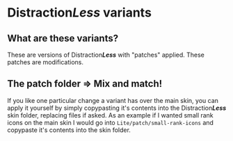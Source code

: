 # Distraction***Less*** variants

## What are these variants?

These are versions of Distraction***Less*** with "patches" applied. These patches are modifications.

## The patch folder => Mix and match!

If you like one particular change a variant has over the main skin, you can apply it yourself by simply copypasting it's contents into the Distraction***Less*** skin folder, replacing files if asked. As an example if I wanted small rank icons on the main skin I would go into `Lite/patch/small-rank-icons` and copypaste it's contents into the skin folder.
